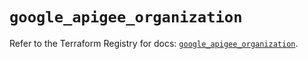 # `google_apigee_organization`

Refer to the Terraform Registry for docs: [`google_apigee_organization`](https://registry.terraform.io/providers/hashicorp/google/6.34.0/docs/resources/apigee_organization).
